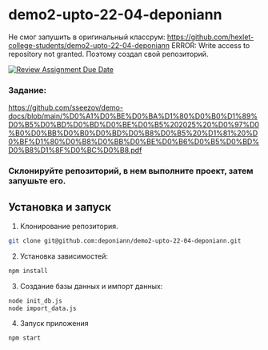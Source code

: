 # demo2-upto-22-04-deponiann
Не смог запушить в оригинальный классрум:
 https://github.com/hexlet-college-students/demo2-upto-22-04-deponiann
ERROR: Write access to repository not granted.
Поэтому создал свой репозиторий.

[![Review Assignment Due Date](https://classroom.github.com/assets/deadline-readme-button-22041afd0340ce965d47ae6ef1cefeee28c7c493a6346c4f15d667ab976d596c.svg)](https://classroom.github.com/a/c1VWiXWg)
### Задание: 
https://github.com/sseezov/demo-docs/blob/main/%D0%A1%D0%BE%D0%BA%D1%80%D0%B0%D1%89%D0%B5%D0%BD%D0%BD%D0%BE%D0%B5%202025%20%D0%97%D0%B0%D0%BB%D0%B0%D0%BD%D0%B8%D0%B5%20%D1%81%20%D0%BF%D1%80%D0%B8%D0%BB%D0%BE%D0%B6%D0%B5%D0%BD%D0%B8%D1%8F%D0%BC%D0%B8.pdf

### Склонируйте репозиторий, в нем выполните проект, затем запушьте его.

## Установка и запуск
1. Клонирование репозитория.
```bash
git clone git@github.com:deponiann/demo2-upto-22-04-deponiann.git
```
2. Установка зависимостей:
```bash
npm install
```
3. Создание базы данных и импорт данных:
```bash
node init_db.js
node import_data.js
```
4. Запуск приложения
```bash
npm start
```
